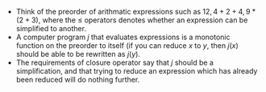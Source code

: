 - Think of the preorder of arithmatic expressions such as $12, 4+2+4, 9*(2+3)$, 
  where the $\leq$ operators denotes whether an expression can be simplified to 
  another.
- A computer program $j$ that evaluates expressions is a monotonic function on 
  the preorder to itself (if you can reduce $x$ to $y$, then $j(x)$ should be 
  able to be rewritten as $j(y)$.
- The requirements of closure operator say that $j$ should be a simplification, 
  and that trying to reduce an expression which has already been reduced will do 
  nothing further.